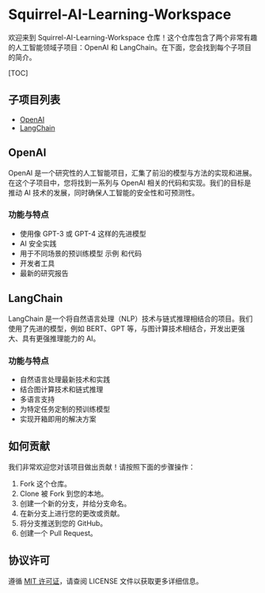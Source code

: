 # Squirrel-AI-Learning-Workspace

欢迎来到 Squirrel-AI-Learning-Workspace 仓库！这个仓库包含了两个非常有趣的人工智能领域子项目：OpenAI 和 LangChain。在下面，您会找到每个子项目的简介。

[TOC]

## 子项目列表

- [OpenAI](#openai)
- [LangChain](#langchain)

## OpenAI

OpenAI 是一个研究性的人工智能项目，汇集了前沿的模型与方法的实现和进展。在这个子项目中，您将找到一系列与 OpenAI 相关的代码和实现。我们的目标是推动 AI 技术的发展，同时确保人工智能的安全性和可预测性。

### 功能与特点

- 使用像 GPT-3 或 GPT-4 这样的先进模型
- AI 安全实践
- 用于不同场景的预训练模型 示例 和代码
- 开发者工具
- 最新的研究报告

## LangChain

LangChain 是一个将自然语言处理（NLP）技术与链式推理相结合的项目。我们使用了先进的模型，例如 BERT、GPT 等，与图计算技术相结合，开发出更强大、具有更强推理能力的 AI。

### 功能与特点

- 自然语言处理最新技术和实践
- 结合图计算技术和链式推理
- 多语言支持
- 为特定任务定制的预训练模型
- 实现开箱即用的解决方案

## 如何贡献

我们非常欢迎您对该项目做出贡献！请按照下面的步骤操作：

1. Fork 这个仓库。
2. Clone 被 Fork 到您的本地。
3. 创建一个新的分支，并给分支命名。
4. 在新分支上进行您的更改或贡献。
5. 将分支推送到您的 GitHub。
6. 创建一个 Pull Request。

## 协议许可

遵循 [MIT 许可证](LICENSE)，请查阅 LICENSE 文件以获取更多详细信息。